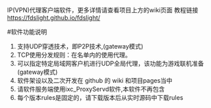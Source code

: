  IP(VPN)代理客户端软件，更多详情请查看项目上方的wiki页面
教程链接 https://fdslight.github.io/fdslight/

#软件功能说明  
1. 支持UDP穿透技术，即P2P技术,(gateway模式)
2. TCP使用分发规则：在名单内的使用代理。
3. 可以指定特定局域网客户机进行UDP全局代理，该功能为游戏联机准备(gateway模式)
4. 软件架设以及二次开发在 github 的 wiki 和项目pages当中
5. 请软件服务端使用ixc_ProxyServd软件,本软件不再包含
6. 每个版本rules是固定的，请下载版本后从实时源码中下载rules